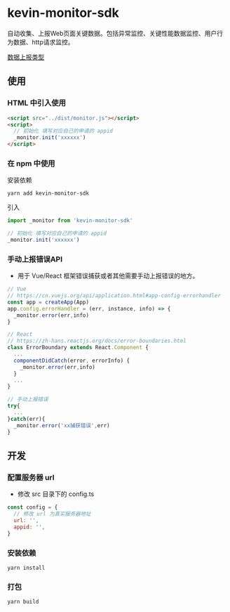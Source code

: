 # kevin-monitor-sdk

自动收集、上报Web页面关键数据。包括异常监控、关键性能数据监控、用户行为数据、http请求监控。

[数据上报类型](https://github.com/lgz5689/web-monitor-sdk/blob/main/report.md)

## 使用

### HTML 中引入使用
```html
<script src="../dist/monitor.js"></script>
<script>
  // 初始化 填写对应自己的申请的 appid
  _monitor.init('xxxxxx')
</script>
```

### 在 npm 中使用
安装依赖
```
yarn add kevin-monitor-sdk
```
引入
```javascript
import _monitor from 'kevin-monitor-sdk'

// 初始化 填写对应自己的申请的 appid
_monitor.init('xxxxxx')
```

### 手动上报错误API
- 用于 Vue/React 框架错误捕获或者其他需要手动上报错误的地方。

```javascript
// Vue
// https://cn.vuejs.org/api/application.html#app-config-errorhandler
const app = createApp(App)
app.config.errorHandler = (err, instance, info) => {
  _monitor.error(err,info)
}

// React
// https://zh-hans.reactjs.org/docs/error-boundaries.html
class ErrorBoundary extends React.Component {
  ...
  componentDidCatch(error, errorInfo) {
    _monitor.error(err,info)
  }
  ...
}

// 手动上报错误
try{
  ...
}catch(err){
  _monitor.error('xx捕获错误',err)
}
```

## 开发

### 配置服务器 url
- 修改 src 目录下的 config.ts
```javascript
const config = {
  // 修改 url 为真实服务器地址
  url: '',
  appid: '',
}
```

### 安装依赖
```
yarn install
```

### 打包
```
yarn build
```
